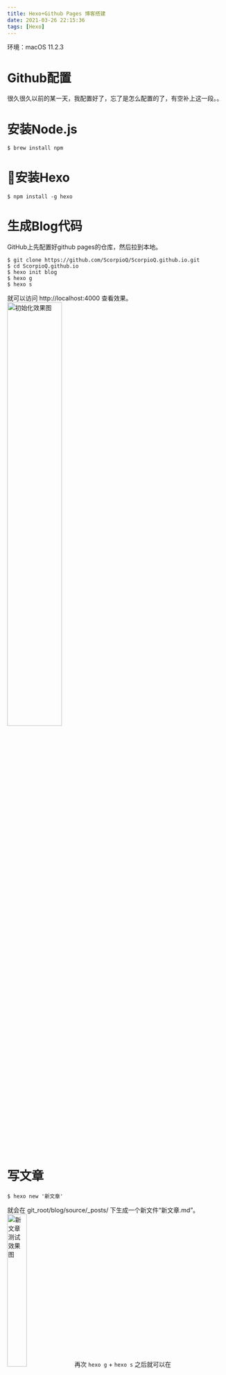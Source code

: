 ```yaml
---
title: Hexo+Github Pages 博客搭建
date: 2021-03-26 22:15:36
tags: [Hexo]
---
```


环境：macOS 11.2.3


# Github配置
很久很久以前的某一天，我配置好了，忘了是怎么配置的了，有空补上这一段。。


# 安装Node.js
```
$ brew install npm
```


# 安装Hexo
```
$ npm install -g hexo
```


# 生成Blog代码
GitHub上先配置好github pages的仓库，然后拉到本地。
```
$ git clone https://github.com/ScorpioQ/ScorpioQ.github.io.git
$ cd ScorpioQ.github.io
$ hexo init blog
$ hexo g
$ hexo s
```
就可以访问 http://localhost:4000 查看效果。
<br/>
<img src="test_init.png" alt="初始化效果图" width="50%" height="50%" stype="vertical-align:middle">
<br/>


# 写文章
```
$ hexo new '新文章'
```
就会在 git_root/blog/source/_posts/ 下生成一个新文件“新文章.md”。
<br/>
<img src="test_article_md.png" alt="新文章测试效果图" width="30%" height="30%" stype="vertical-align:middle">
再次 `hexo g` + `hexo s` 之后就可以在 http://localhost:4000 看到效果。
<br/>
<img src="test_article.png" alt="新文章测试效果图" width="50%" height="50%" stype="vertical-align:middle">
<br/>


# 更换主题
```
// 在blog目录下拉取
$ git clone https://github.com/iissnan/hexo-theme-next themes/next
```
打开blog配置文件_config.yml，找到theme选项。
```
## Themes: https://hexo.io/themes/
theme: next
```
再次 `hexo g` + `hexo s` 之后就可以在 http://localhost:4000 看到效果。如果遇到这种错误：
<br/>
<img src="test_theme_err.png" alt="主题安装错误示意图" width="70%" height="70%" stype="vertical-align:middle">
需要额外安装一个插件：
```
$ npm i hexo-renderer-swig
```


# 部署到Github Pages
打开blog配置文件_config.yml，找到deploy选项。
```
# Deployment
## Docs: https://hexo.io/docs/one-command-deployment
deploy:
  type: git
  repo:
    github: https://github.com/ScorpioQ/ScorpioQ.github.io.git
  branch: master
```
本地修改了Blog内容之后，一行命令即可更新到线上。
`$ hexo g -d`


# 添加评论功能
打开主题配置文件_config.yml，找到valine选项。
```
# Valine.
# You can get your appid and appkey from https://leancloud.cn
# more info please open https://valine.js.org
valine:
  enable: true
  appid: # your leancloud application appid
  appkey: # your leancloud application appkey
```
在这个地方 https://leancloud.cn 注册账号，然后创建一个应用，在“设置 > 应用Keys”里可以找到appid和appkey。Hexo还支持多种其他评论系统，有空再探索探索～
<br/>
<img src="test_comment.png" alt="评论效果图" width="50%" height="50%" stype="vertical-align:middle">
<br/>


# 添加打分功能
打开主题配置文件_config.yml，找到rating选项。
```
# Star rating support to each article.
# To get your ID visit https://widgetpack.com
rating:
  enable: true
  id:     #<app_id>
  color:  fc6423
```
在这个地方 https://widgetpack.com 注册账号，之后在页面上方就可以看到ID，“侧边栏 > Rating”可以查看评分相关记录。
<br/>
<img src="test_rating.png" alt="打分效果图" width="50%" height="50%" stype="vertical-align:middle">
<br/>